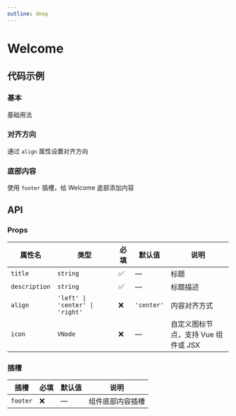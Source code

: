 ```yaml
---
outline: deep
---
```


# Welcome

<style>
.vitepress-demo-plugin__container {
  background-color: rgb(248, 248, 248);
}
</style>

## 代码示例

### 基本

基础用法

<demo vue="../../demos/welcome/basic.vue" />

### 对齐方向

通过 `align` 属性设置对齐方向

<demo vue="../../demos/welcome/align.vue" />

### 底部内容

使用 `footer` 插槽，给 Welcome 底部添加内容

<demo vue="../../demos/welcome/footer.vue" />

## API

### Props

| 属性名        | 类型                            | 必填 | 默认值     | 说明                                |
| ------------- | ------------------------------- | ---- | ---------- | ----------------------------------- |
| `title`       | `string`                        | ✅   | —          | 标题                                |
| `description` | `string`                        | ✅   | —          | 标题描述                            |
| `align`       | `'left' \| 'center' \| 'right'` | ❌   | `'center'` | 内容对齐方式                        |
| `icon`        | `VNode`                         | ❌   | —          | 自定义图标节点，支持 Vue 组件或 JSX |

### 插槽

| 插槽     | 必填 | 默认值 | 说明             |
| -------- | ---- | ------ | ---------------- |
| `footer` | ❌   | —      | 组件底部内容插槽 |
